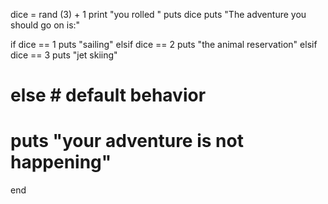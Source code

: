 dice = rand (3) + 1
print "you rolled "
puts dice
puts "The adventure you should go on is:"

if dice == 1
  puts "sailing"
elsif dice == 2
  puts "the animal reservation"
elsif dice == 3
  puts "jet skiing"
# else # default behavior
#   puts "your adventure is not happening"
end
